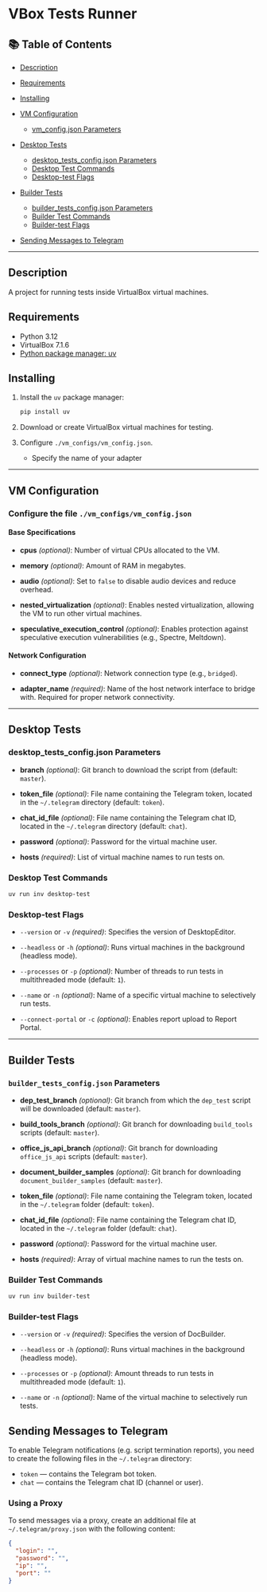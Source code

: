 # VBox Tests Runner

## 📚 Table of Contents

* [Description](#description)
* [Requirements](#requirements)
* [Installing](#installing)
* [VM Configuration](#vm-configuration)

  * [vm\_config.json Parameters](#vm_configjson-parameters)
* [Desktop Tests](#desktop-tests)

  * [desktop\_tests\_config.json Parameters](#desktop_tests_configjson-parameters)
  * [Desktop Test Commands](#desktop-test-commands)
  * [Desktop-test Flags](#desktop-test-flags)
* [Builder Tests](#builder-tests)

  * [builder\_tests\_config.json Parameters](#builder_tests_configjson-parameters)
  * [Builder Test Commands](#builder-test-commands)
  * [Builder-test Flags](#builder-test-flags)
* [Sending Messages to Telegram](#sending-messages-to-telegram)

---

## Description

A project for running tests inside VirtualBox virtual machines.

## Requirements

- Python 3.12
- VirtualBox 7.1.6
- [Python package manager: uv](https://docs.astral.sh/uv/)

## Installing

1. Install the `uv` package manager:

   ```bash
   pip install uv
   ```

2. Download or create VirtualBox virtual machines for testing.

3. Configure `./vm_configs/vm_config.json`.
   - Specify the name of your adapter

---

## VM Configuration

### Configure the file `./vm_configs/vm_config.json`

#### Base Specifications

- **cpus** *(optional)*:
Number of virtual CPUs allocated to the VM.

- **memory** *(optional)*:
Amount of RAM in megabytes.

- **audio** *(optional)*:
Set to `false` to disable audio devices and reduce overhead.

- **nested_virtualization** *(optional)*:
Enables nested virtualization, allowing the VM to run other virtual machines.

- **speculative_execution_control** *(optional)*:
Enables protection against speculative execution
vulnerabilities (e.g., Spectre, Meltdown).

#### Network Configuration

- **connect_type** *(optional)*:
Network connection type (e.g., `bridged`).

- **adapter_name** *(required)*:
Name of the host network interface to
bridge with. Required for proper network connectivity.

---

## Desktop Tests

### desktop\_tests\_config.json Parameters

- **branch** *(optional)*:
Git branch to download the script from (default: `master`).

- **token_file** *(optional)*:
File name containing the Telegram token,
located in the `~/.telegram` directory (default: `token`).

- **chat_id_file** *(optional)*:
File name containing the Telegram chat ID,
located in the `~/.telegram` directory (default: `chat`).

- **password** *(optional)*:
Password for the virtual machine user.

- **hosts** *(required)*:
List of virtual machine names to run tests on.

### Desktop Test Commands

```bash
uv run inv desktop-test
```

### Desktop-test Flags

- `--version` or `-v` *(required)*:
Specifies the version of DesktopEditor.

- `--headless` or `-h` *(optional)*:
Runs virtual machines in the background (headless mode).

- `--processes` or `-p` *(optional)*:
Number of threads to run tests in multithreaded mode (default: `1`).

- `--name` or `-n` *(optional)*:
Name of a specific virtual machine to selectively run tests.

- `--connect-portal` or `-c` *(optional)*:
Enables report upload to Report Portal.

---

## Builder Tests

### `builder_tests_config.json` Parameters

- **dep_test_branch** *(optional)*:
Git branch from which the `dep_test`
script will be downloaded (default: `master`).

- **build_tools_branch** *(optional)*:
Git branch for downloading `build_tools` scripts (default: `master`).

- **office_js_api_branch** *(optional)*:
Git branch for downloading `office_js_api` scripts (default: `master`).

- **document_builder_samples** *(optional)*:
Git branch for downloading `document_builder_samples` (default: `master`).

- **token_file** *(optional)*:
File name containing the Telegram token,
located in the `~/.telegram` folder (default: `token`).

- **chat_id_file** *(optional)*:
File name containing the Telegram chat ID,
located in the `~/.telegram` folder (default: `chat`).

- **password** *(optional)*:
Password for the virtual machine user.

- **hosts** *(required)*:
Array of virtual machine names to run the tests on.

### Builder Test Commands

```bash
uv run inv builder-test
```

### Builder-test Flags

- `--version` or `-v` *(required)*:
Specifies the version of DocBuilder.

- `--headless` or `-h` *(optional)*:
Runs virtual machines in the background (headless mode).

- `--processes` or `-p` *(optional)*:
Amount threads to run tests in multithreaded mode (default: `1`).

- `--name` or `-n` *(optional)*:
Name of the virtual machine to selectively run tests.

## Sending Messages to Telegram

To enable Telegram notifications (e.g. script termination reports), you need to create the following files in the `~/.telegram` directory:

* `token` — contains the Telegram bot token.
* `chat` — contains the Telegram chat ID (channel or user).

### Using a Proxy

To send messages via a proxy, create an additional file at `~/.telegram/proxy.json` with the following content:

```json
{
  "login": "",
  "password": "",
  "ip": "",
  "port": ""
}
```
